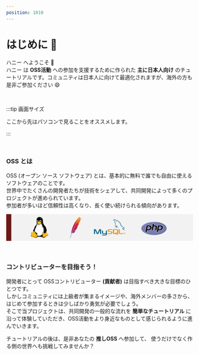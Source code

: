 ```yaml
---
position: 1010
---
```


# はじめに 🍯

ハニー へようこそ 🎉  
ハニー は **OSS活動** への参加を支援するために作られた **主に日本人向け** のチュートリアルです。コミュニティは日本人に向けて最適化されますが、海外の方も是非ご参加ください 😄

<br />

:::tip 画面サイズ

ここから先はパソコンで見ることをオススメします。

:::

<br />

### OSS とは

OSS (オープン ソース ソフトウェア) とは、基本的に無料で誰でも自由に使えるソフトウェアのことです。  
世界中でたくさんの開発者たちが技術をシェアして、共同開発によって多くのプロジェクトが進められています。  
参加者が多いほど信頼性は高くなり、長く使い続けられる傾向があります。

![image](/tutorial_assets/oss.png)

<br />

### コントリビューターを目指そう！

開発者にとって OSSコントリビューター **(貢献者)** は目指すべき大きな目標のひとつです。  
しかしコミュニティには上級者が集まるイメージや、海外メンバーの多さから、はじめて参加するときは少しばかり勇気が必要でしょう。  
そこで当プロジェクトは、共同開発の一般的な流れを **簡単なチュートリアル** に沿って体験していただき、OSS活動をより身近なものとして感じられるように進んでいきます。

チュートリアルの後は、是非あなたの **推しOSS** へ参加して、
使うだけでなく作る側の世界へも挑戦してみませんか？
